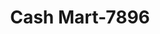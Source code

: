 ---
f_zip-code: 37343
f_state-code: TN
title: Cash Mart-7896
f_phone: 423-876-0910
f_city-only: Hixson
f_address: 5721 Highway 153 Hixson
f_location-unique-id: '7896'
slug: cash-mart-7896
updated-on: '2024-05-30T13:46:58.046Z'
created-on: '2024-05-30T13:36:59.803Z'
published-on: '2024-05-30T13:54:32.469Z'
f_city-state: cms/city/hixson-tn.md
f_company: cms/company/cash-mart.md
f_state: cms/state/tennessee.md
layout: '[payday-loan].html'
tags: payday-loan
---
